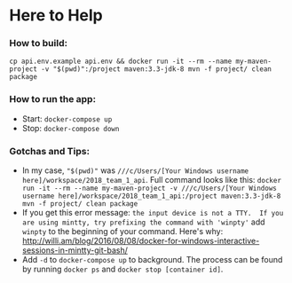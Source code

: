 # Here to Help

### How to build:

`cp api.env.example api.env && docker run -it --rm --name my-maven-project -v "$(pwd)":/project maven:3.3-jdk-8 mvn -f project/ clean package`

### How to run the app:

- Start: `docker-compose up`
- Stop: `docker-compose down`

### Gotchas and Tips:
- In my case, `"$(pwd)"` was `///c/Users/[Your Windows username here]/workspace/2018_team_1_api`. Full command looks like this: `docker run -it --rm --name my-maven-project -v ///c/Users/[Your Windows username here]/workspace/2018_team_1_api:/project maven:3.3-jdk-8 mvn -f project/ clean package`
- If you get this error message: `the input device is not a TTY.  If you are using mintty, try prefixing the command with 'winpty'` add `winpty` to the beginning of your command. Here's why: http://willi.am/blog/2016/08/08/docker-for-windows-interactive-sessions-in-mintty-git-bash/
- Add `-d` to `docker-compose up` to background. The process can be found by running `docker ps` and `docker stop [container id]`.
